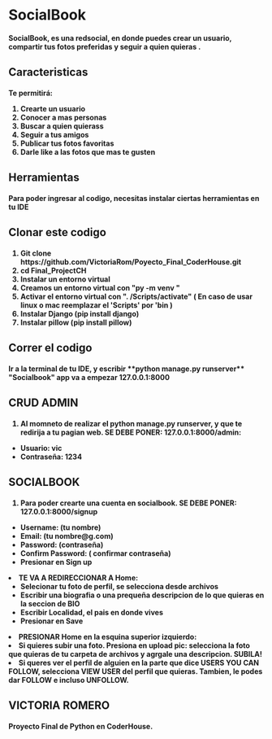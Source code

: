 <h1>SocialBook</h1>

<h4> SocialBook, es una redsocial, en donde puedes crear un usuario, compartir tus fotos preferidas y seguir a quien quieras .</h4>


<h2> Caracteristicas </h2>

<h4> Te permitirá:
<ol>
<li>Crearte un usuario </li>
<liModificar tu perfil, añadiendo una foto y una biografia </li>
<li>Conocer a mas personas </li>
<li>Buscar a quien quierass</li>
<li>Seguir a tus amigos</li>
<li>Publicar tus fotos favoritas</li>
<li>Darle like a las fotos que mas te gusten</li>
</ol>
</h4>

<h2> Herramientas </h2>

<h4> Para poder ingresar al codigo, necesitas instalar ciertas herramientas en tu IDE </h4>

<h2> Clonar este codigo </h3>

<h4> 
<ol>
<li>Git clone https://github.com/VictoriaRom/Poyecto_Final_CoderHouse.git</li>
<li> cd Final_ProjectCH</li>
<li>Instalar un entorno virtual</li>
<li>Creamos un entorno virtual con "py -m venv <nombre entorno virtual>"</li>
<li>Activar el entorno virtual con ". <nombre entorno virtual>/Scripts/activate"
( En caso de usar linux o mac reemplazar el 'Scripts' por 'bin )</li>
<li>Instalar Django (pip install django)</li>
<li>Instalar pillow (pip install pillow)</li>

</ol>
</h4>

<h2> Correr el codigo </h2>

<h4> Ir a la terminal de tu IDE, y escribir **python manage.py runserver** "Socialbook" app va a empezar 127.0.0.1:8000
</h4>


<h2>CRUD ADMIN</h2>

<h4>
<ol>
<li>Al momneto de realizar el python manage.py runserver, y que te redirija a tu pagian web.
SE DEBE PONER:  127.0.0.1:8000/admin:</li>
</ol>
<ul>
<li>Usuario: vic </li>
<li>Contraseña: 1234 </li>
</ul>
</h4>

<h2>SOCIALBOOK</h2>

<h4> 
<ol>
<li>Para poder crearte una cuenta en socialbook.
SE DEBE PONER: 127.0.0.1:8000/signup</li>
</ol>
<ul>
<li>Username: (tu nombre)</li>
<li>Email: (tu nombre@g.com)</li>
<li>Password: (contraseña)</li>
<li>Confirm Password: ( confirmar contraseña) </li>
<li> Presionar en Sign up</li>
</ul>
<li>TE VA A REDIRECCIONAR A Home:
<ul>
<li>Selecionar tu foto de perfil, se selecciona desde archivos</li>
<li>Escribir una biografia o una prequeña descripcion de lo que quieras en la seccion de BIO</li>
<li>Escribir Localidad, el pais en donde vives</li>
<li>Presionar en Save</li>
</ul>
<li>PRESIONAR Home en la esquina superior izquierdo:
<li>Si quieres subir una foto. Presiona en upload pic: selecciona la foto que quieras de tu carpeta de archivos y agrgale una descripcion. SUBILA!
<li> Si queres ver el perfil de alguien en la parte que dice USERS YOU CAN FOLLOW, selecciona VIEW USER del perfil que quieras. Tambien, le podes dar FOLLOW e incluso UNFOLLOW.</li>
</ol>
</h4>

<h2>VICTORIA ROMERO</h2>

<h4> Proyecto Final de Python en CoderHouse.</h4>


